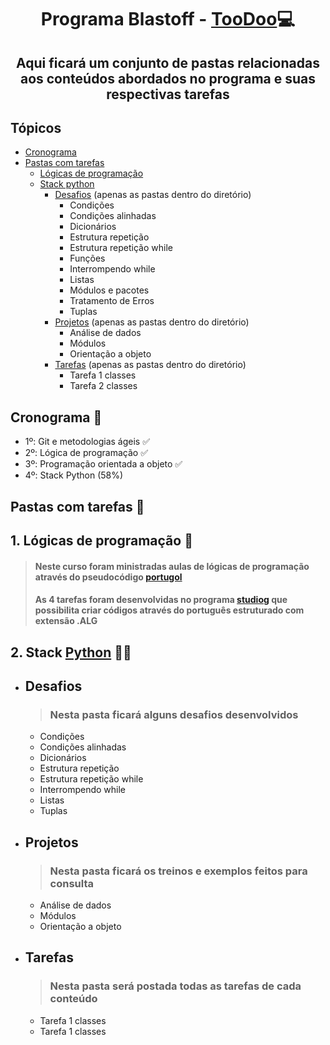 <h1 align="center"> Programa Blastoff - <a href="http://www.toodoo.com.br/">TooDoo</a>💻 </h1>

<h2 align="center"> Aqui ficará um conjunto de pastas relacionadas aos conteúdos abordados no programa e suas respectivas tarefas</h2>

## Tópicos 
- [Cronograma](#cronograma-)
- [Pastas com tarefas](#pastas-com-tarefas-)
  - [Lógicas de programação](#1-lógicas-de-programação-)
  - [Stack python](#2-stack-python-)
    - [Desafios](#desafios) (apenas as pastas dentro do diretório)
      - Condições
      - Condições alinhadas
      - Dicionários
      - Estrutura repetição
      - Estrutura repetição while
      - Funções 
      - Interrompendo while
      - Listas
      - Módulos e pacotes
      - Tratamento de Erros
      - Tuplas
    - [Projetos](#projetos) (apenas as pastas dentro do diretório)
      - Análise de dados
      - Módulos
      - Orientação a objeto
    - [Tarefas](#tarefas) (apenas as pastas dentro do diretório)
      - Tarefa 1 classes
      - Tarefa 2 classes

## Cronograma 📆
- 1º: Git e metodologias ágeis ✅
- 2º: Lógica de programação ✅
- 3º: Programação orientada a objeto ✅
- 4º: Stack Python (58%)

## Pastas com tarefas 📂

## 1. Lógicas de programação 💬
> <h4>Neste curso foram ministradas aulas de lógicas de programação através do pseudocódigo <a href="https://pt.wikipedia.org/wiki/Portugol">portugol</a> </h4>
> <h4>As 4 tarefas foram desenvolvidas no programa <a href="https://visualg3.com.br/">studiog</a> que possibilita criar códigos através do português estruturado com extensão .ALG </h4>


## 2. Stack <a href="https://www.python.org/">Python</a> 🐍🔜
  - ## Desafios
    > <h3>Nesta pasta ficará alguns desafios desenvolvidos</h3>
    <ul>
    <li>Condições</li>
    <li>Condições alinhadas</li>
    <li>Dicionários</li>
    <li>Estrutura repetição</li>
    <li>Estrutura repetição while</li>
    <li>Interrompendo while</li>
    <li>Listas</li>
    <li>Tuplas</li>
    </ul>
 
- ## Projetos
  > <h3>Nesta pasta ficará os treinos e exemplos feitos para consulta</h3>
  <ul>
    <li>Análise de dados</li>
    <li>Módulos</li>
    <li>Orientação a objeto</li>
    </ul>
  
- ## Tarefas
  > <h3>Nesta pasta será postada todas as tarefas de cada conteúdo</h3>
    <ul>
    <li>Tarefa 1 classes</li>
    <li>Tarefa 1 classes</li>
    </ul>
